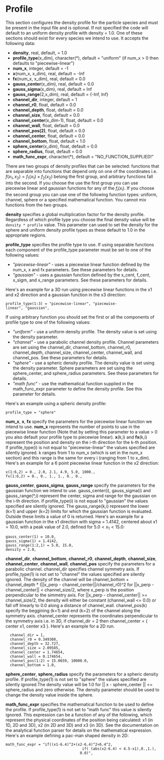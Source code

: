 # Profile

This section configures the density profile for the particle species and
must be present in the input file and is optional. If not specified the
code will default to an uniform density profile with density = 1.0. One
of these sections should exist for every species we intend to use. It
accepts the following data:

- **density**, real, default, = 1.0
- **profile_type**(x_dim), character(\*), default = "uniform" (if num_x
  \> 0 then defaults to "piecewise-linear")
- **num_x**, integer, default = -1
- **x**(num_x, x_dim), real, default = -Inf
- **fx**(num_x, x_dim), real, default = 0.0
- **gauss_center**(x_dim), real, default = 0.0
- **gauss_sigma**(x_dim), real, default = Inf
- **gauss_range**(2,x_dim), real, default = {-Inf, Inf}
- **channel_dir**, integer, default = 1
- **channel_r0**, float, default = 0.0
- **channel_depth**, float, default = 0.0
- **channel_size**, float, default = 0.0
- **channel_center**(x_dim-1), float, default = 0.0
- **channel_wall**, float, default = 0.0
- **channel_pos(2)**, float, default = 0.0
- **channel_center**, float, default = 0.0
- **channel_bottom**, float, default = 1.0
- **sphere_center**(x_dim), float, default = 0.0
- **sphere_radius**, float, default = 0.0
- **math_func_expr**, character(\*), default = "NO_FUNCTION_SUPPLIED!"

There are two groups of density profiles that can be selected: functions
that are separable into functions that depend only on one of the
coordinates i.e. $f(x_1,x_2) = f_1(x_1) \times f_2(x_2)$ belong the first group, and
arbitrary functions fall into the second. If you choose the use the
first group you can use piecewise linear and gaussian functions for any
of the $f_i(x_i)$. If you choose the second group you can use one of the
following function types: uniform, channel, sphere or a specified
mathematical function. You cannot mix functions from the two groups.

**density** specifies a global multiplication factor for the density
profile. Regardless of which profile type you choose the final density
value will be `density * profile` value. This parameter can used to set
the density for the sphere and uniform density profile types as these
default to 1.0 in the appropriate regions.

**profile_type** specifies the profile type to use. If using separable
functions each component of the profile_type parameter must be set to
one of the following values:

- *"piecewise-linear"* - uses a piecewise linear function defined by the
  num_x, x and fx parameters. See these parameters for details.
- *"gaussian"* - uses a gaussian function defined by the x_cent, f_cent,
  x_sigm, and x_range parameters. See these parameters for details.

Here's an example for a 3D run using piecewise linear functions in the
x1 and x2 direction and a gaussian function in the x3 direction:

```text
profile_type(1:3) = "piecewise-linear", "piecewise-linear", "gaussian", 
```

If using arbitrary function you should set the first or all the
components of profile type to one of the following values:

- *"uniform"* - use a uniform density profile. The density value is set
  using the density parameter.
- *"channel"* - use a parabolic channel density profile. Channel
  parameters are set using the channel_dir, channel_bottom, channel_r0,
  channel_depth, channel_size, channel_center, channel_wall, and
  channel_pos. See these parameters for details.
- *"sphere"* - use a spheric density profile. The density value is set
  using the density parameter. Sphere parameters are set using the
  sphere_center, and sphere_radius parameters. See these parameters for
  details.
- *"math func"* - use the mathematical function supplied in the
  math_func_expr parameter to define the density profile. See this
  parameter for details.

Here's an example using a spheric density profile:

```text
profile_type = "sphere"
```

**num_x**, **x**, **fx** specify the parameters for the piecewise linear
function we intend to use. **num_x** represents the number of points to
use in the piecewise linear function (Note that by setting this
parameter to a value \> 0 you also default your profile type to
piecewise linear). **x**(k,i) and **fx**(k,i) represent the position and
density on the i-th direction for the k-th position. If profile_type(i)
is not equal to "piecewise-linear" the values specified are silently
ignored. k ranges from 1 to num_x (which is set in the num_x section)
and this range is the same for every i (ranging from 1 to x_dim). Here's
an example for a 6 point piecewise linear function in the x2 direction:

```text
x(1:6,2) = 0., 2.0, 2.1, 4.9, 5.0, 1000.,
fx(1:6,2) = 0., 0., 1., 1., 0., 0.,
```

**gauss_center**, **gauss_sigma**, **gauss_range** specify the
parameters for the gaussian function we intend to use. gauss_center(i),
gauss_sigma(i) and gauss_range(\*,i) represent the center, sigma and
range for the gaussian on the i-th direction. If profile_type(i) is not
equal to "gaussian" the values specified are silently ignored. The
gauss_range(k,i) represent the lower (k=1) and upper (k=2) limits for
which the gaussian function is evaluated. Outside these limits a value
of 0 is returned. Here's an example for a gaussian function in the x1
direction with sigma = 1.4142, centered about x1 = 10.0, with a peak
value of 2.0, defined for $5.0 < x_1 < 15.0$:

```text
gauss_center(1) = 10.0,
gauss_sigma(1) = 1.4142,
gauss_range(1:2,1) = 5.0, 15.0,
density = 2.0,
```

**channel_dir**, **channel_bottom**, **channel_r0**, **channel_depth**,
**channel_size**, **channel_center**, **channel_wall**, **channel_pos**
specify the parameters for a parabolic channel. channel_dir specifies
channel symmetry axis. If profile_type(1) is not set to "channel" the
values specified are silently ignored. The density of the channel will
be channel_bottom + channel_depth \* (\|\|x_perp -
channel_center\|\|/channel_r0)^2 for \|\|x_perp - channel_center\|\| \<
channel_size/2, where x_perp is the position perpendicular to the
simmetry axis. For \|\|x_perp - channel_center\|\| \>= channel_size/2,
the density will either be constant (channel_wall \<= 0.0) or fall off
linearly to 0.0 along a distance of channel_wall. channel_pos(k) specify
the beggining (k=1) and end (k=2) of the channel along the symmetry
axis. channel_center represents the coordinates perpendicular to the
symmetry axis i.e. in 3D, if channel_dir = 2 then channel_center = {
center x1, center x3 }. Here's an example for a 2D run.

```text
  channel_dir = 1,
  channel_r0 = 0.349308,
  channel_depth = 32.727,
  channel_size = 2.09585,
  channel_center = 1.74654,
  channel_wall = 0.174654,
  channel_pos(1:2) = 15.0659, 10000.0,
  channel_bottom = 1.0,
```

**sphere_center**, **sphere_radius** specify the parameters for a
spheric density profile. If profile_type(1) is not set to "sphere" the
values specified are silently ignored.The density value will be 1.0 for
\|\| x - sphere_center \|\| \<= sphere_radius and zero otherwise. The
density parameter should be used to change the density value inside the
sphere.

**math_func_expr** specifies the mathematical function to be used to
define the profile. If profile_type(1) is not set to "math func" this
value is silently ignored. This expression can be a function of any of
the following, which represent the physical coordinates of the position
being calculated: x1 (in 1D, 2D and 3D), x2 (in 2D and 3D) and x3 (in
3D). See the documentation on the analytical function parser for details
on the mathematical expression. Here's an example defining a pac-man
shaped density in 2D:

```text
math_func_expr = "if((x1-6.4)^2+(x2-6.4)^2<6.4^2,
                                   if( (abs(x2-6.4) < 4.5-x1),0.,1.),
                                  0.0)",
```
